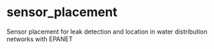 # sensor_placement
Sensor placement  for leak  detection  and location  in  water  distribution networks with EPANET

